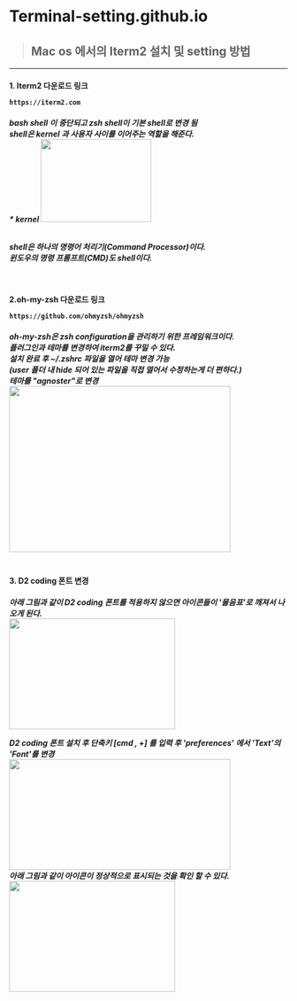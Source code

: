 # Terminal-setting.github.io

>## Mac os 에서의 Iterm2 설치 및 setting 방법
----------
<h4> 1. Iterm2 다운로드 링크

```
https://iterm2.com
```
<h5>bash shell 이 중단되고 zsh shell이 기본 shell로 변경 됨
<br>shell은 kernel 과 사용자 사이를 이어주는 역할을 해준다.
<br> * kernel 

<img src = "https://drive.google.com/uc?export=download&id=1xUj6VCoPDiWY5XOZHh13Ydo7_Gj6l79k" width="200" height="150">

<br>shell은 하나의 명령어 처리기(Command Processor)이다.
<br>윈도우의 명령 프롬프트(CMD)도 shell이다.

<br><h4> 2.oh-my-zsh 다운로드 링크

```
https://github.com/ohmyzsh/ohmyzsh
```

<h5> oh-my-zsh은 zsh configuration을 관리하기 위한 프레임워크이다.
<br> 플러그인과 테마를 변경하여 iterm2를 꾸밀 수 있다.
<br> 설치 완료 후  ~/.zshrc 파일을 열어 테마 변경 가능
<br> (user 폴더 내 hide 되어 있는 파일을 직접 열어서 수정하는게 더 편하다.)
<br> 테마를 "agnoster"로 변경

<img src = "https://drive.google.com/uc?export=download&id=1supawjVZQ-tITU0vtwDn5M1rMDou2PvO" width="400" height="300">
<br>
<br><h4> 3. D2 coding 폰트 변경
<br><h5>아래 그림과 같이 D2 coding 폰트를 적용하지 않으면 아이콘들이 '물음표'로 깨져서 나오게 된다. 
<br>
<img src = "https://drive.google.com/uc?export=download&id=1s_3dicScCzDjVpUWCsCpJL53lU49MRDP" width="300" height="200">

D2 coding 폰트 설치 후 단축키 [cmd , +] 를 입력 후 'preferences' 에서 'Text'의 'Font'를 변경
<br>
<img src = "https://drive.google.com/uc?export=download&id=12GKPyNF1bFFx8tDUuqdF2IwCGrdscO9X" width="400" height="200">
<br>
아래 그림과 같이 아이콘이 정상적으로 표시되는 것을 확인 할 수 있다.
<br>
<img src = "https://drive.google.com/uc?export=download&id=1OLFy4yiiOw-LNs0Vvrf8nJh6oIbsl-0A" width="300" height="200">
<br>
<br>
<br>
<br>
<br>
<br>
<br>
<br>
<br>
<br>
<br>
<br>
<br>
<br>
<br>
<br>
<br>
<br>
<br>
<br>
<br>
<br>
<br>
<br>
<br>
<br>
<br>
<br>
<br>
<br>
<br>
<br>
<br>
